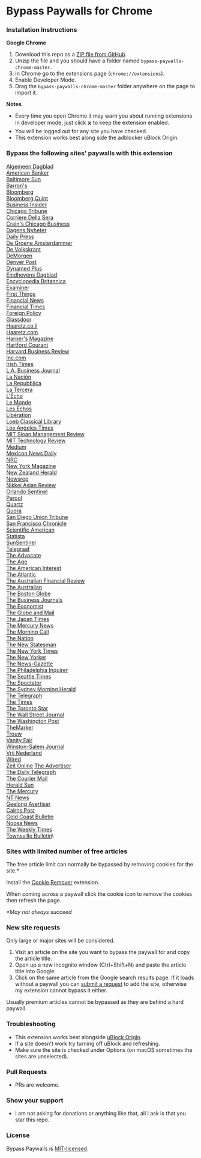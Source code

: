 # Bypass Paywalls for Chrome

### Installation Instructions
**Google Chrome**
1. Download this repo as a [ZIP file from GitHub](https://github.com/iamadamdev/bypass-paywalls-chrome/archive/master.zip).
1. Unzip the file and you should have a folder named `bypass-paywalls-chrome-master`.
1. In Chrome go to the extensions page (`chrome://extensions`).
1. Enable Developer Mode.
1. Drag the `bypass-paywalls-chrome-master` folder anywhere on the page to import it.

**Notes**
* Every time you open Chrome it may warn you about running extensions in developer mode, just click 🗙 to keep the extension enabled.
* You will be logged out for any site you have checked.
* This extension works best along side the adblocker uBlock Origin.

### Bypass the following sites' paywalls with this extension

[Algemeen Dagblad](https://www.ad.nl)\
[American Banker](https://americanbanker.com)\
[Baltimore Sun](https://www.baltimoresun.com)\
[Barron's](https://www.barrons.com)\
[Bloomberg](https://www.bloomberg.com)\
[Bloomberg Quint](https://bloombergquint.com)\
[Business Insider](https://www.businessinsider.com)\
[Chicago Tribune](https://www.chicagotribune.com)\
[Corriere Della Sera](https://www.corriere.it)\
[Crain's Chicago Business](https://www.chicagobusiness.com)\
[Dagens Nyheter](https://dn.se)\
[Daily Press](https://www.dailypress.com)\
[De Groene Amsterdammer](https://www.groene.nl)\
[De Volkskrant](https://www.volkskrant.nl)\
[DeMorgen](https://demorgen.be)\
[Denver Post](https://www.denverpost.com)\
[Dynamed Plus](https://dynamed.com)\
[Eindhovens Dagblad](https://ed.nl)\
[Encyclopedia Britannica](https://britannica.com)\
[Examiner](https://examiner.com.au)\
[First Things](https://www.firstthings.com)\
[Financial News](https://fnlondon.com)\
[Financial Times](https://www.ft.com)\
[Foreign Policy](https://www.foreignpolicy.com)\
[Glassdoor](https://www.glassdoor.com)\
[Haaretz.co.il](https://www.haaretz.co.il)\
[Haaretz.com](https://www.haaretz.com)\
[Harper's Magazine](https://harpers.org)\
[Hartford Courant](https://www.courant.com)\
[Harvard Business Review](https://www.hbr.org)\
[Inc.com](https://www.inc.com)\
[Irish Times](https://www.irishtimes.com)\
[L.A. Business Journal](https://labusinessjournal.com)\
[La Nación](https://www.lanacion.com.ar)\
[La Repubblica](https://www.repubblica.it)\
[La Tercera](https://latercera.com)\
[L'Écho](https://lecho.be)\
[Le Monde](https://www.lemonde.fr)\
[Les Échos](https://lesechos.fr)\
[Libération](https://liberation.fr)\
[Loeb Classical Library](https://www.loebclassics.com)\
[Los Angeles Times](https://www.latimes.com)\
[MIT Sloan Management Review](https://sloanreview.mit.edu)\
[MIT Technology Review](https://www.technologyreview.com)\
[Medium](https://www.medium.com)\
[Mexicon News Daily](https://mexiconewsdaily.com)\
[NRC](https://www.nrc.nl)\
[New York Magazine](https://www.nymag.com)\
[New Zealand Herald](https://www.nzherald.co.nz)\
[Newsrep](https://thenewsrep.com)\
[Nikkei Asian Review](https://asia.nikkei.com)\
[Orlando Sentinel](https://www.orlandosentinel.com)\
[Parool](https://www.parool.nl)\
[Quartz](https://qz.com)\
[Quora](https://www.quora.com)\
[San Diego Union Tribune](https://sandiegouniontribune.com)\
[San Francisco Chronicle](https://sfchronicle.com)\
[Scientific American](https://scientificamerican.com)\
[Statista](https://statista.com)\
[SunSentinel](https://www.sun-sentinel.com)\
[Telegraaf](https://telegraaf.nl)\
[The Advocate](https://www.theadvocate.com.au)\
[The Age](https://www.theage.com.au)\
[The American Interest](https://www.the-american-interest.com)\
[The Atlantic](https://theatlantic.com)\
[The Australian Financial Review](https://www.afr.com)\
[The Australian](https://www.theaustralian.com.au)\
[The Boston Globe](https://www.bostonglobe.com)\
[The Business Journals](https://www.bizjournals.com)\
[The Economist](https://www.economist.com)\
[The Globe and Mail](https://www.theglobeandmail.com)\
[The Japan Times](https://www.japantimes.co.jp)\
[The Mercury News](https://www.mercurynews.com)\
[The Morning Call](https://www.mcall.com)\
[The Nation](https://www.thenation.com)\
[The New Statesman](https://newstatesman.com)\
[The New York Times](https://www.nytimes.com)\
[The New Yorker](https://www.newyorker.com)\
[The News-Gazette](https://www.news-gazette.com)\
[The Philadelphia Inquirer](inquirer.com)\
[The Seattle Times](https://www.seattletimes.com)\
[The Spectator](https://www.spectator.co.uk)\
[The Sydney Morning Herald](https://www.smh.com.au)\
[The Telegraph](https://www.telegraph.co.uk)\
[The Times](https://www.thetimes.co.uk)\
[The Toronto Star](https://www.thestar.com)\
[The Wall Street Journal](https://www.wsj.com)\
[The Washington Post](https://www.washingtonpost.com)\
[TheMarker](https://www.themarker.com)\
[Trouw](https://www.trouw.nl)\
[Vanity Fair](https://www.vanityfair.com)\
[Winston-Salem Journal](https://journalnow.com)\
[Vrij Nederland](https://vn.nl)\
[Wired](https://www.wired.com)\
[Zeit Online](https://www.zeit.de)
[The Advertiser](https://www.adelaidenow.com.au)\
[The Daily Telegraph](https://www.dailytelegraph.com.au)\
[The Courier Mail](https://www.couriermail.com.au)\
[Herald Sun](https://www.heraldsun.com.au)\
[The Mercury](https://www.themercury.com.au)\
[NT News](https://www.ntnews.com.au)\
[Geelong Avertiser](https://www.geelongadvertiser.com.au)\
[Cairns Post](https://www.cairnspost.com.au)\
[Gold Coast Bulletin](https://www.goldcoastbulletin.com.au)\
[Noosa News](https://www.noosanews.com.au)\
[The Weekly Times](https://www.weeklytimesnow.com.au)\
[Townsville Bulletin](https://www.townsvillebulletin.com.au)\

### Sites with limited number of free articles
The free article limit can normally be bypassed by removing cookies for the site.*

Install the [Cookie Remover](https://chrome.google.com/webstore/detail/cookie-remover/kcgpggonjhmeaejebeoeomdlohicfhce) extension.

When coming across a paywall click the cookie icon to remove the cookies then refresh the page.

_*May not always succeed_

### New site requests
Only large or major sites will be considered.
1. Visit an article on the site you want to bypass the paywall for and copy the article title.
2. Open up a new incognito window (Ctrl+Shift+N) and paste the article title into Google.
3. Click on the same article from the Google search results page. If it loads without a paywall you can [submit a request](https://github.com/iamadamdev/bypass-paywalls-chrome/issues/new) to add the site, otherwise my extension cannot bypass it either.

Usually premium articles cannot be bypassed as they are behind a hard paywall.

### Troubleshooting
* This extension works best alongside [uBlock Origin](https://chrome.google.com/webstore/detail/ublock-origin/cjpalhdlnbpafiamejdnhcphjbkeiagm).
* If a site doesn't work try turning off uBlock and refreshing.
* Make sure the site is checked under Options (on macOS sometimes the sites are unselected).

### Pull Requests
* PRs are welcome.

### Show your support
* I am not asking for donations or anything like that, all I ask is that you star this repo.

### License
Bypass Paywalls is [MIT-licensed](https://github.com/iamadamdev/bypass-paywalls-chrome/blob/master/LICENSE).
